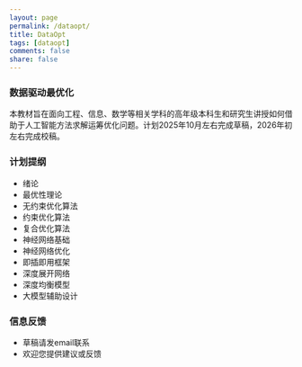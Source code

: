 ```yaml
---
layout: page
permalink: /dataopt/
title: DataOpt
tags: [dataopt]
comments: false
share: false
---
```



### 数据驱动最优化
本教材旨在面向工程、信息、数学等相关学科的高年级本科生和研究生讲授如何借助于人工智能方法求解运筹优化问题。计划2025年10月左右完成草稿，2026年初左右完成校稿。


### 计划提纲
* 绪论 <br>
* 最优性理论 <br>
* 无约束优化算法  <br>
* 约束优化算法   <br>
* 复合优化算法   <br>
* 神经网络基础   <br>
* 神经网络优化   <br>
* 即插即用框架   <br>
* 深度展开网络   <br>
* 深度均衡模型   <br>
* 大模型辅助设计 <br>



### 信息反馈
* 草稿请发email联系
* 欢迎您提供建议或反馈

